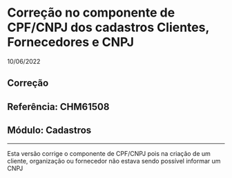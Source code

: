 # Correção no componente de CPF/CNPJ dos cadastros Clientes, Fornecedores e CNPJ
10/06/2022
## Correção
## Referência: CHM61508
## Módulo: Cadastros
***

Esta versão corrige o componente de CPF/CNPJ pois na criação de um cliente, organização ou fornecedor não estava sendo possível informar um CNPJ